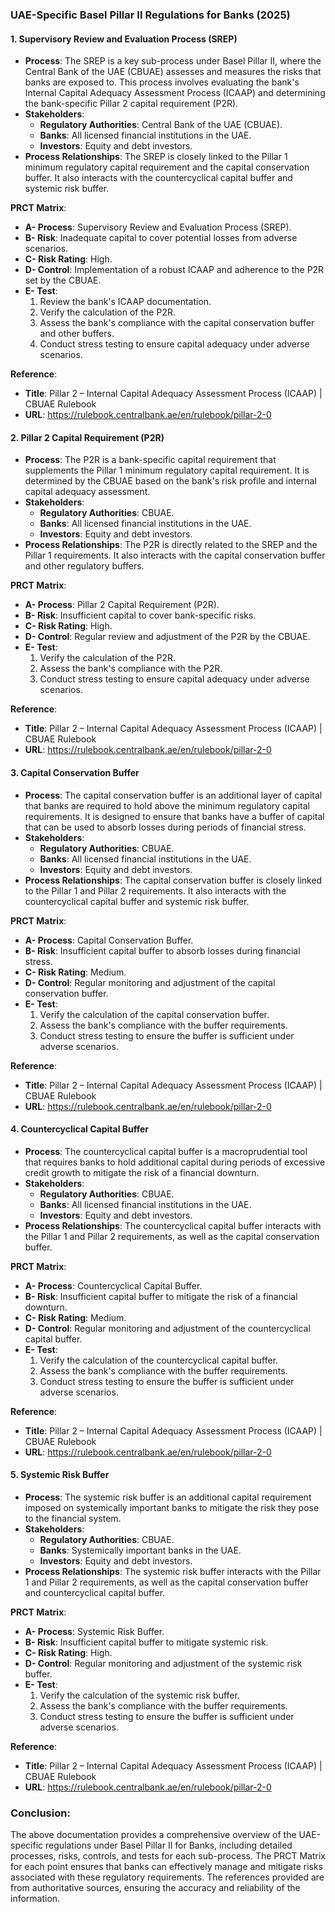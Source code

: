 ### UAE-Specific Basel Pillar II Regulations for Banks (2025)

#### 1. **Supervisory Review and Evaluation Process (SREP)**
   - **Process**: The SREP is a key sub-process under Basel Pillar II, where the Central Bank of the UAE (CBUAE) assesses and measures the risks that banks are exposed to. This process involves evaluating the bank's Internal Capital Adequacy Assessment Process (ICAAP) and determining the bank-specific Pillar 2 capital requirement (P2R).
   - **Stakeholders**: 
     - **Regulatory Authorities**: Central Bank of the UAE (CBUAE).
     - **Banks**: All licensed financial institutions in the UAE.
     - **Investors**: Equity and debt investors.
   - **Process Relationships**: The SREP is closely linked to the Pillar 1 minimum regulatory capital requirement and the capital conservation buffer. It also interacts with the countercyclical capital buffer and systemic risk buffer.

   **PRCT Matrix**:
   - **A- Process**: Supervisory Review and Evaluation Process (SREP).
   - **B- Risk**: Inadequate capital to cover potential losses from adverse scenarios.
   - **C- Risk Rating**: High.
   - **D- Control**: Implementation of a robust ICAAP and adherence to the P2R set by the CBUAE.
   - **E- Test**: 
     1. Review the bank's ICAAP documentation.
     2. Verify the calculation of the P2R.
     3. Assess the bank's compliance with the capital conservation buffer and other buffers.
     4. Conduct stress testing to ensure capital adequacy under adverse scenarios.

   **Reference**:
   - **Title**: Pillar 2 – Internal Capital Adequacy Assessment Process (ICAAP) | CBUAE Rulebook
   - **URL**: https://rulebook.centralbank.ae/en/rulebook/pillar-2-0

#### 2. **Pillar 2 Capital Requirement (P2R)**
   - **Process**: The P2R is a bank-specific capital requirement that supplements the Pillar 1 minimum regulatory capital requirement. It is determined by the CBUAE based on the bank's risk profile and internal capital adequacy assessment.
   - **Stakeholders**: 
     - **Regulatory Authorities**: CBUAE.
     - **Banks**: All licensed financial institutions in the UAE.
     - **Investors**: Equity and debt investors.
   - **Process Relationships**: The P2R is directly related to the SREP and the Pillar 1 requirements. It also interacts with the capital conservation buffer and other regulatory buffers.

   **PRCT Matrix**:
   - **A- Process**: Pillar 2 Capital Requirement (P2R).
   - **B- Risk**: Insufficient capital to cover bank-specific risks.
   - **C- Risk Rating**: High.
   - **D- Control**: Regular review and adjustment of the P2R by the CBUAE.
   - **E- Test**: 
     1. Verify the calculation of the P2R.
     2. Assess the bank's compliance with the P2R.
     3. Conduct stress testing to ensure capital adequacy under adverse scenarios.

   **Reference**:
   - **Title**: Pillar 2 – Internal Capital Adequacy Assessment Process (ICAAP) | CBUAE Rulebook
   - **URL**: https://rulebook.centralbank.ae/en/rulebook/pillar-2-0

#### 3. **Capital Conservation Buffer**
   - **Process**: The capital conservation buffer is an additional layer of capital that banks are required to hold above the minimum regulatory capital requirements. It is designed to ensure that banks have a buffer of capital that can be used to absorb losses during periods of financial stress.
   - **Stakeholders**: 
     - **Regulatory Authorities**: CBUAE.
     - **Banks**: All licensed financial institutions in the UAE.
     - **Investors**: Equity and debt investors.
   - **Process Relationships**: The capital conservation buffer is closely linked to the Pillar 1 and Pillar 2 requirements. It also interacts with the countercyclical capital buffer and systemic risk buffer.

   **PRCT Matrix**:
   - **A- Process**: Capital Conservation Buffer.
   - **B- Risk**: Insufficient capital buffer to absorb losses during financial stress.
   - **C- Risk Rating**: Medium.
   - **D- Control**: Regular monitoring and adjustment of the capital conservation buffer.
   - **E- Test**: 
     1. Verify the calculation of the capital conservation buffer.
     2. Assess the bank's compliance with the buffer requirements.
     3. Conduct stress testing to ensure the buffer is sufficient under adverse scenarios.

   **Reference**:
   - **Title**: Pillar 2 – Internal Capital Adequacy Assessment Process (ICAAP) | CBUAE Rulebook
   - **URL**: https://rulebook.centralbank.ae/en/rulebook/pillar-2-0

#### 4. **Countercyclical Capital Buffer**
   - **Process**: The countercyclical capital buffer is a macroprudential tool that requires banks to hold additional capital during periods of excessive credit growth to mitigate the risk of a financial downturn.
   - **Stakeholders**: 
     - **Regulatory Authorities**: CBUAE.
     - **Banks**: All licensed financial institutions in the UAE.
     - **Investors**: Equity and debt investors.
   - **Process Relationships**: The countercyclical capital buffer interacts with the Pillar 1 and Pillar 2 requirements, as well as the capital conservation buffer.

   **PRCT Matrix**:
   - **A- Process**: Countercyclical Capital Buffer.
   - **B- Risk**: Insufficient capital buffer to mitigate the risk of a financial downturn.
   - **C- Risk Rating**: Medium.
   - **D- Control**: Regular monitoring and adjustment of the countercyclical capital buffer.
   - **E- Test**: 
     1. Verify the calculation of the countercyclical capital buffer.
     2. Assess the bank's compliance with the buffer requirements.
     3. Conduct stress testing to ensure the buffer is sufficient under adverse scenarios.

   **Reference**:
   - **Title**: Pillar 2 – Internal Capital Adequacy Assessment Process (ICAAP) | CBUAE Rulebook
   - **URL**: https://rulebook.centralbank.ae/en/rulebook/pillar-2-0

#### 5. **Systemic Risk Buffer**
   - **Process**: The systemic risk buffer is an additional capital requirement imposed on systemically important banks to mitigate the risk they pose to the financial system.
   - **Stakeholders**: 
     - **Regulatory Authorities**: CBUAE.
     - **Banks**: Systemically important banks in the UAE.
     - **Investors**: Equity and debt investors.
   - **Process Relationships**: The systemic risk buffer interacts with the Pillar 1 and Pillar 2 requirements, as well as the capital conservation buffer and countercyclical capital buffer.

   **PRCT Matrix**:
   - **A- Process**: Systemic Risk Buffer.
   - **B- Risk**: Insufficient capital buffer to mitigate systemic risk.
   - **C- Risk Rating**: High.
   - **D- Control**: Regular monitoring and adjustment of the systemic risk buffer.
   - **E- Test**: 
     1. Verify the calculation of the systemic risk buffer.
     2. Assess the bank's compliance with the buffer requirements.
     3. Conduct stress testing to ensure the buffer is sufficient under adverse scenarios.

   **Reference**:
   - **Title**: Pillar 2 – Internal Capital Adequacy Assessment Process (ICAAP) | CBUAE Rulebook
   - **URL**: https://rulebook.centralbank.ae/en/rulebook/pillar-2-0

### Conclusion:
The above documentation provides a comprehensive overview of the UAE-specific regulations under Basel Pillar II for Banks, including detailed processes, risks, controls, and tests for each sub-process. The PRCT Matrix for each point ensures that banks can effectively manage and mitigate risks associated with these regulatory requirements. The references provided are from authoritative sources, ensuring the accuracy and reliability of the information.
```